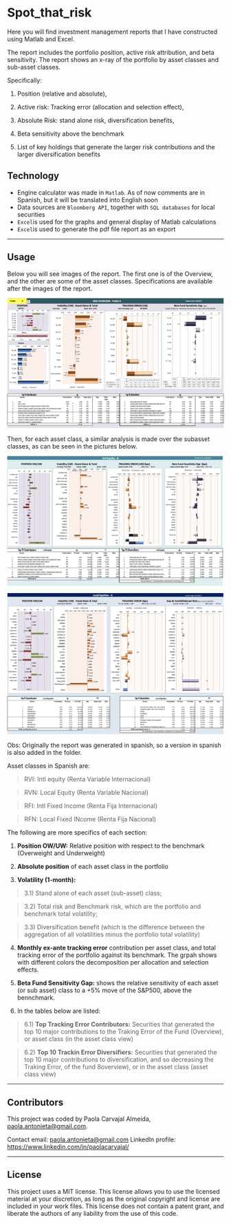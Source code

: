 # Spot_that_risk

Here you will find investment management reports that I have constructed using Matlab and Excel.

The report includes the portfolio position, active risk attribution, and beta sensitivity. The report shows an x-ray of the portfolio by asset classes and sub-asset classes.

Specifically:

1) Position (relative and absolute), 

2) Active risk: Tracking error (allocation and selection effect), 
 
3) Absolute Risk: stand alone risk, diversification benefits, 

4) Beta sensitivity above the benchmark 

5) List of key holdings that generate the larger risk contributions and the larger diversification benefits



## Technology

* Engine calculator was made in `Matlab`. As of now comments are in Spanish, but it will be translated into English soon
* Data sources are `Bloomberg API`, together with `SQL databases` for local securities
* `Excel`is used for the graphs and general display of Matlab calculations
* `Èxcel`is used to generate the pdf file report as an export
---

## Usage

Below you will see images of the report. The first one is of the Overview, and the other are some of the asset classes. Specifications are available after the images of the report.

![Overview_Individual_Fund](Images/1_Risk-Report_OverviewFundA.jpg)


Then, for each asset class, a similar analysis is made over the subasset classes, as can be seen in the pictures below.

![SubClasses_Fund](Images/2_Risk-Report_IntlEquityFundA.jpg)

![SubClasses_Fund](Images/3_Risk-Report_LocalEquityFundA.jpg)

Obs: Originally the report was generated in spanish, so a version in spanish is also added in the folder.

Asset classes in Spanish are:

> RVI: Intl equity (Renta Variable Internacional)

> RVN: Local Equity (Renta Variable Nacional)

> RFI: Intl Fixed Income (Renta Fija Internacional)

> RFN: Local Fixed INcome (Renta Fija Nacional)


The following are more specifics of each section:

1) **Position OW/UW:** Relative position with respect to the benchmark (Overweight and Underweight)

2) **Absolute position** of each asset class in the portfolio

3) **Volatility (1-month):**

>3.1) Stand alone of each asset (sub-asset) class; 

>3.2) Total risk and Benchmark risk, which are the portfolio and benchmark total volatility;
    
>3.3) Diversification benefit (which is the difference between the aggregation of all volatilities minus the portfolio total volatility)

4) **Monthly ex-ante tracking error** contribution per asset class, and total tracking error of the portfolio against its benchmark. The grpah shows with different colors the decomposition per allocation and selection effects.

5) **Beta Fund Sensitivity Gap:** shows the relative sensitivity of each asset (or sub asset) class to a +5% move of the S&P500, above the bennchmark.

6) In the tables below are listed:

>6.1) **Top Tracking Error Contributors:** Securities that generated the top 10 major contributions to the Traking Error of the Fund (Overview), or asset class (in the asset class view)
    
>6.2) **Top 10 Trackin Error Diversifiers:** Securities that generated the top 10 major contributions to diversification, and so decreasing the Traking Error, of the fund 8overview), or in the asset class (asset class view)

---
## Contributors
This project was coded by Paola Carvajal Almeida, paola.antonieta@gmail.com.

Contact email: paola.antonieta@gmail.com
LinkedIn profile: https://www.linkedin.com/in/paolacarvajal/

___
## License
This project uses a MIT license. This license allows you to use the licensed material at your discretion, as long as the original copyright and license are included in your work files. This license does not contain a patent grant,  and liberate the authors of any liability from the use of this code.
